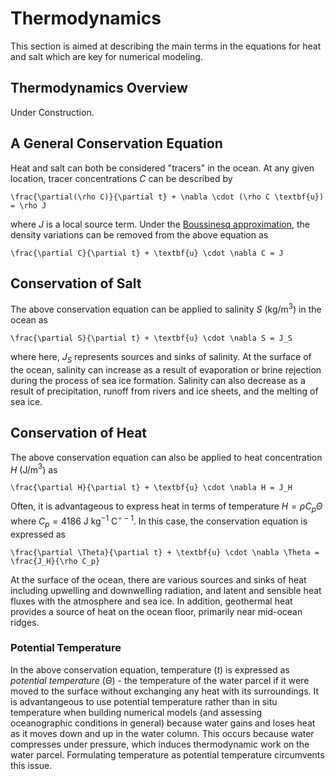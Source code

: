 # Thermodynamics

This section is aimed at describing the main terms in the equations for heat and salt which are key for numerical modeling. 

## Thermodynamics Overview
Under Construction.

## A General Conservation Equation
Heat and salt can both be considered "tracers" in the ocean. At any given location, tracer concentrations $C$ can be described by 

```{math}
\frac{\partial(\rho C)}{\partial t} + \nabla \cdot (\rho C \textbf{u}) = \rho J
```

where $J$ is a local source term. Under the [Boussinesq approximation](https://profmikewood.github.io/ocean_modeling_book/oceanography/momentum.html#the-boussinesq-approximation), the density variations can be removed from the above equation as

```{math}
\frac{\partial C}{\partial t} + \textbf{u} \cdot \nabla C = J
```

## Conservation of Salt
The above conservation equation can be applied to salinity $S$ (kg/m$^3$) in the ocean as 

```{math}
\frac{\partial S}{\partial t} + \textbf{u} \cdot \nabla S = J_S
```

where here, $J_S$ represents sources and sinks of salinity. At the surface of the ocean, salinity can increase as a result of evaporation or brine rejection during the process of sea ice formation. Salinity can also decrease as a result of precipitation, runoff from rivers and ice sheets, and the melting of sea ice. 


## Conservation of Heat
The above conservation equation can also be applied to heat concentration $H$ (J/m$^3$) as 

```{math}
\frac{\partial H}{\partial t} + \textbf{u} \cdot \nabla H = J_H
```

Often, it is advantageous to express heat in terms of temperature $H = \rho C_p \Theta$ where $C_p = 4186$ J kg$^{-1}$ C$^{\circ-1}$. In this case, the conservation equation is expressed as 

```{math}
\frac{\partial \Theta}{\partial t} + \textbf{u} \cdot \nabla \Theta = \frac{J_H}{\rho C_p}
```

At the surface of the ocean, there are various sources and sinks of heat including upwelling and downwelling radiation, and latent and sensible heat fluxes with the atmosphere and sea ice. In addition, geothermal heat provides a source of heat on the ocean floor, primarily near mid-ocean ridges.

### Potential Temperature
In the above conservation equation, temperature ($t$) is expressed as *potential temperature* ($\Theta$) - the temperature of the water parcel if it were moved to the surface without exchanging any heat with its surroundings. It is advantangeous to use potential temperature rather than in situ temperature when building numerical models (and assessing oceanographic conditions in general) because water gains and loses heat as it moves down and up in the water column. This occurs because water compresses under pressure, which induces thermodynamic work on the water parcel. Formulating temperature as potential temperature circumvents this issue.

